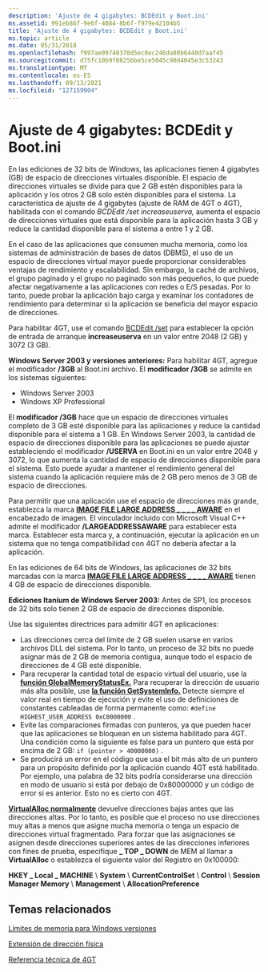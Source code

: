 ```yaml
---
description: 'Ajuste de 4 gigabytes: BCDEdit y Boot.ini'
ms.assetid: 991eb86f-9e6f-4084-8b6f-f979e42104b5
title: 'Ajuste de 4 gigabytes: BCDEdit y Boot.ini'
ms.topic: article
ms.date: 05/31/2018
ms.openlocfilehash: f997ae09748370d5ec8ec246da80b6440d7aaf45
ms.sourcegitcommit: d75fc10b9f0825bbe5ce5045c90d4045e3c53243
ms.translationtype: MT
ms.contentlocale: es-ES
ms.lasthandoff: 09/13/2021
ms.locfileid: "127159904"
---
```

# <a name="4-gigabyte-tuning-bcdedit-and-bootini"></a>Ajuste de 4 gigabytes: BCDEdit y Boot.ini

En las ediciones de 32 bits de Windows, las aplicaciones tienen 4 gigabytes (GB) de espacio de direcciones virtuales disponible. El espacio de direcciones virtuales se divide para que 2 GB estén disponibles para la aplicación y los otros 2 GB solo estén disponibles para el sistema. La característica de ajuste de 4 gigabytes (ajuste de RAM de 4GT o 4GT), habilitada con el comando *BCDEdit /set increaseuserva,* aumenta el espacio de direcciones virtuales que está disponible para la aplicación hasta 3 GB y reduce la cantidad disponible para el sistema a entre 1 y 2 GB.

En el caso de las aplicaciones que consumen mucha memoria, como los sistemas de administración de bases de datos (DBMS), el uso de un espacio de direcciones virtual mayor puede proporcionar considerables ventajas de rendimiento y escalabilidad. Sin embargo, la caché de archivos, el grupo paginado y el grupo no paginado son más pequeños, lo que puede afectar negativamente a las aplicaciones con redes o E/S pesadas. Por lo tanto, puede probar la aplicación bajo carga y examinar los contadores de rendimiento para determinar si la aplicación se beneficia del mayor espacio de direcciones.

Para habilitar 4GT, use el comando [BCDEdit /set](/windows-hardware/drivers/devtest/bcdedit--set) para establecer la opción de entrada de arranque **increaseuserva** en un valor entre 2048 (2 GB) y 3072 (3 GB).

**Windows Server 2003 y versiones anteriores:** Para habilitar 4GT, agregue el modificador **/3GB** al Boot.ini archivo. El **modificador /3GB** se admite en los sistemas siguientes:

-   Windows Server 2003
-   Windows XP Professional

El **modificador /3GB** hace que un espacio de direcciones virtuales completo de 3 GB esté disponible para las aplicaciones y reduce la cantidad disponible para el sistema a 1 GB. En Windows Server 2003, la cantidad de espacio de direcciones disponible para las aplicaciones se puede ajustar estableciendo el modificador **/USERVA** en Boot.ini en un valor entre 2048 y 3072, lo que aumenta la cantidad de espacio de direcciones disponible para el sistema. Esto puede ayudar a mantener el rendimiento general del sistema cuando la aplicación requiere más de 2 GB pero menos de 3 GB de espacio de direcciones.

Para permitir que una aplicación use el espacio de direcciones más grande, establezca la marca [**IMAGE FILE LARGE ADDRESS \_ \_ \_ \_ AWARE**](/windows/desktop/api/dbghelp/ns-dbghelp-loaded_image) en el encabezado de imagen. El vinculador incluido con Microsoft Visual C++ admite el modificador **/LARGEADDRESSAWARE** para establecer esta marca. Establecer esta marca y, a continuación, ejecutar la aplicación en un sistema que no tenga compatibilidad con 4GT no debería afectar a la aplicación.

En las ediciones de 64 bits de Windows, las aplicaciones de 32 bits marcadas con la marca [**IMAGE FILE LARGE ADDRESS \_ \_ \_ \_ AWARE**](/windows/desktop/api/dbghelp/ns-dbghelp-loaded_image) tienen 4 GB de espacio de direcciones disponible.

**Ediciones Itanium de Windows Server 2003:** Antes de SP1, los procesos de 32 bits solo tienen 2 GB de espacio de direcciones disponible.

Use las siguientes directrices para admitir 4GT en aplicaciones:

-   Las direcciones cerca del límite de 2 GB suelen usarse en varios archivos DLL del sistema. Por lo tanto, un proceso de 32 bits no puede asignar más de 2 GB de memoria contigua, aunque todo el espacio de direcciones de 4 GB esté disponible.
-   Para recuperar la cantidad total de espacio virtual del usuario, use la [**función GlobalMemoryStatusEx.**](/windows/win32/api/sysinfoapi/nf-sysinfoapi-globalmemorystatusex) Para recuperar la dirección de usuario más alta posible, use [**la función GetSystemInfo.**](/windows/desktop/api/sysinfoapi/nf-sysinfoapi-getsysteminfo) Detecte siempre el valor real en tiempo de ejecución y evite el uso de definiciones de constantes cableadas de forma permanente como: `#define HIGHEST_USER_ADDRESS 0xC0000000` .
-   Evite las comparaciones firmadas con punteros, ya que pueden hacer que las aplicaciones se bloquean en un sistema habilitado para 4GT. Una condición como la siguiente es false para un puntero que está por encima de 2 GB: `if (pointer > 40000000)` .
-   Se producirá un error en el código que usa el bit más alto de un puntero para un propósito definido por la aplicación cuando 4GT está habilitado. Por ejemplo, una palabra de 32 bits podría considerarse una dirección en modo de usuario si está por debajo de 0x80000000 y un código de error si es anterior. Esto no es cierto con 4GT.

[**VirtualAlloc normalmente**](/windows/win32/api/memoryapi/nf-memoryapi-virtualalloc) devuelve direcciones bajas antes que las direcciones altas. Por lo tanto, es posible que el proceso no use direcciones muy altas a menos que asigne mucha memoria o tenga un espacio de direcciones virtual fragmentado. Para forzar que las asignaciones se asignen desde direcciones superiores antes de las direcciones inferiores con fines de prueba, especifique **\_ TOP \_ DOWN** de MEM al llamar a **VirtualAlloc** o establezca el siguiente valor del Registro en 0x100000:

**HKEY \_ Local \_ MACHINE** \\ **System** \\ **CurrentControlSet** \\ **Control** \\ **Session Manager Memory** \\ **Management** \\ **AllocationPreference**

## <a name="related-topics"></a>Temas relacionados

<dl> <dt>

[Límites de memoria para Windows versiones](memory-limits-for-windows-releases.md)
</dt> <dt>

[Extensión de dirección física](physical-address-extension.md)
</dt> <dt>

[Referencia técnica de 4GT](/previous-versions/windows/it-pro/windows-server-2003/cc778496(v=ws.10))
</dt> </dl>

 

 

